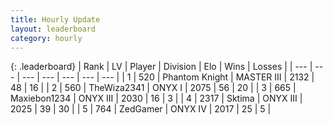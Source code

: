 ```yaml
---
title: Hourly Update
layout: leaderboard
category: hourly
---
```


{: .leaderboard}
| Rank | LV | Player | Division | Elo | Wins | Losses |
| --- | --- | --- | --- | --- | --- | --- |
| <span data-change="0">1</span> | 520 | <span title="ID: 742939">Phantom Knight</span> | MASTER III | <span data-change="7">2132</span> | <span data-change="3">48</span> | <span data-change="1">16</span> |
| <span data-change="0">2</span> | 560 | <span title="ID: 178216">TheWiza2341</span> | ONYX I | <span data-change="0">2075</span> | <span data-change="0">56</span> | <span data-change="0">20</span> |
| <span data-change="0">3</span> | 665 | <span title="ID: 410122">Maxiebon1234</span> | ONYX III | <span data-change="0">2030</span> | <span data-change="0">16</span> | <span data-change="0">3</span> |
| <span data-change="0">4</span> | 2317 | <span title="ID: 353063">Sktima</span> | ONYX III | <span data-change="0">2025</span> | <span data-change="0">39</span> | <span data-change="0">30</span> |
| <span data-change="1">5</span> | 764 | <span title="ID: 90817">ZedGamer</span> | ONYX IV | <span data-change="9">2017</span> | <span data-change="1">25</span> | <span data-change="0">5</span> |
